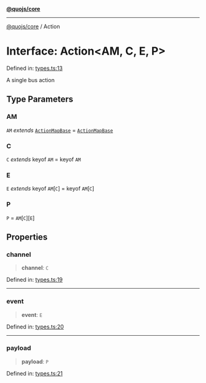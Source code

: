 [**@quojs/core**](../README.md)

***

[@quojs/core](../README.md) / Action

# Interface: Action\<AM, C, E, P\>

Defined in: [types.ts:13](https://github.com/quojs/quojs/blob/77e60321cd9a639207281caa83e9258935b2bfc1/packages/core/src/types.ts#L13)

A single bus action

## Type Parameters

### AM

`AM` *extends* [`ActionMapBase`](../type-aliases/ActionMapBase.md) = [`ActionMapBase`](../type-aliases/ActionMapBase.md)

### C

`C` *extends* keyof `AM` = keyof `AM`

### E

`E` *extends* keyof `AM`\[`C`\] = keyof `AM`\[`C`\]

### P

`P` = `AM`\[`C`\]\[`E`\]

## Properties

### channel

> **channel**: `C`

Defined in: [types.ts:19](https://github.com/quojs/quojs/blob/77e60321cd9a639207281caa83e9258935b2bfc1/packages/core/src/types.ts#L19)

***

### event

> **event**: `E`

Defined in: [types.ts:20](https://github.com/quojs/quojs/blob/77e60321cd9a639207281caa83e9258935b2bfc1/packages/core/src/types.ts#L20)

***

### payload

> **payload**: `P`

Defined in: [types.ts:21](https://github.com/quojs/quojs/blob/77e60321cd9a639207281caa83e9258935b2bfc1/packages/core/src/types.ts#L21)
